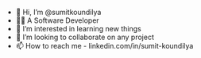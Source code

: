 - 👋 Hi, I’m @sumitkoundilya
- 👨‍💻 A Software Developer 
- 👀 I’m interested in learning new things
- 💞️ I’m looking to collaborate on any project
- 📫 How to reach me - linkedin.com/in/sumit-koundilya

<!---
sumitkoundilya/sumitkoundilya is a ✨ special ✨ repository because its `README.md` (this file) appears on your GitHub profile.
You can click the Preview link to take a look at your changes.
--->
